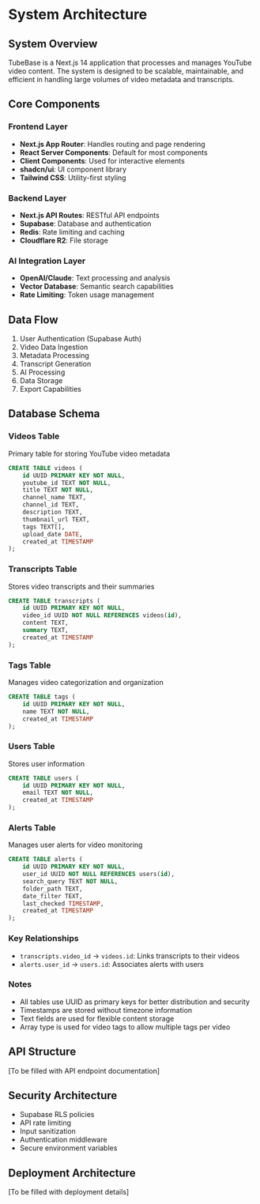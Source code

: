 # System Architecture

## System Overview
TubeBase is a Next.js 14 application that processes and manages YouTube video content. The system is designed to be scalable, maintainable, and efficient in handling large volumes of video metadata and transcripts.

## Core Components

### Frontend Layer
- **Next.js App Router**: Handles routing and page rendering
- **React Server Components**: Default for most components
- **Client Components**: Used for interactive elements
- **shadcn/ui**: UI component library
- **Tailwind CSS**: Utility-first styling

### Backend Layer
- **Next.js API Routes**: RESTful API endpoints
- **Supabase**: Database and authentication
- **Redis**: Rate limiting and caching
- **Cloudflare R2**: File storage

### AI Integration Layer
- **OpenAI/Claude**: Text processing and analysis
- **Vector Database**: Semantic search capabilities
- **Rate Limiting**: Token usage management

## Data Flow
1. User Authentication (Supabase Auth)
2. Video Data Ingestion
3. Metadata Processing
4. Transcript Generation
5. AI Processing
6. Data Storage
7. Export Capabilities

## Database Schema

### Videos Table
Primary table for storing YouTube video metadata
```sql
CREATE TABLE videos (
    id UUID PRIMARY KEY NOT NULL,
    youtube_id TEXT NOT NULL,
    title TEXT NOT NULL,
    channel_name TEXT,
    channel_id TEXT,
    description TEXT,
    thumbnail_url TEXT,
    tags TEXT[],
    upload_date DATE,
    created_at TIMESTAMP
);
```

### Transcripts Table
Stores video transcripts and their summaries
```sql
CREATE TABLE transcripts (
    id UUID PRIMARY KEY NOT NULL,
    video_id UUID NOT NULL REFERENCES videos(id),
    content TEXT,
    summary TEXT,
    created_at TIMESTAMP
);
```

### Tags Table
Manages video categorization and organization
```sql
CREATE TABLE tags (
    id UUID PRIMARY KEY NOT NULL,
    name TEXT NOT NULL,
    created_at TIMESTAMP
);
```

### Users Table
Stores user information
```sql
CREATE TABLE users (
    id UUID PRIMARY KEY NOT NULL,
    email TEXT NOT NULL,
    created_at TIMESTAMP
);
```

### Alerts Table
Manages user alerts for video monitoring
```sql
CREATE TABLE alerts (
    id UUID PRIMARY KEY NOT NULL,
    user_id UUID NOT NULL REFERENCES users(id),
    search_query TEXT NOT NULL,
    folder_path TEXT,
    date_filter TEXT,
    last_checked TIMESTAMP,
    created_at TIMESTAMP
);
```

### Key Relationships
- `transcripts.video_id` → `videos.id`: Links transcripts to their videos
- `alerts.user_id` → `users.id`: Associates alerts with users

### Notes
- All tables use UUID as primary keys for better distribution and security
- Timestamps are stored without timezone information
- Text fields are used for flexible content storage
- Array type is used for video tags to allow multiple tags per video

## API Structure

[To be filled with API endpoint documentation]

## Security Architecture
- Supabase RLS policies
- API rate limiting
- Input sanitization
- Authentication middleware
- Secure environment variables

## Deployment Architecture

[To be filled with deployment details]
